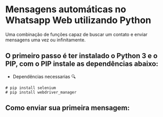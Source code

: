 # Mensagens automáticas no Whatsapp Web utilizando Python
 Uma combinação de funções capaz de buscar um contato e enviar mensagens  uma vez ou infinitamente.

## O primeiro passo é ter instalado o Python 3 e o PIP, com o PIP instale as dependências abaixo: 

- Dependências necessarias :mag:
```
# pip install selenium
# pip install webdriver_manager

```
## Como enviar sua primeira mensagem: 

